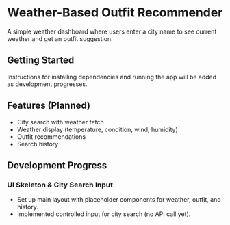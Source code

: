 # Weather-Based Outfit Recommender

A simple weather dashboard where users enter a city name to see current weather and get an outfit suggestion.

## Getting Started

Instructions for installing dependencies and running the app will be added as development progresses.

## Features (Planned)

- City search with weather fetch
- Weather display (temperature, condition, wind, humidity)
- Outfit recommendations
- Search history

## Development Progress

### UI Skeleton & City Search Input

- Set up main layout with placeholder components for weather, outfit, and history.
- Implemented controlled input for city search (no API call yet).
